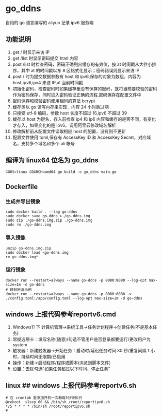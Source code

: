 # go_ddns

自用的 go 语言编写的 aliyun 记录 ipv6 服务端

## 功能说明

1. get / 时显示来访 IP
2. get /list 时显示密码提交 html 内容
3. post /list 时检查密码，密码正确列出缓存的有效值，按 at 时间戳从大往小排序，其中 at 的时间戳以东 8 区格式化显示；密码错误则显示来访 IP
4. post / 时为提交数据参数有 host 和 ipv6,保存的对象为数组，内容为 host,ipv6,ipv4 来访 IP,at 当前时间戳
5. 初始化密码，检查密码时如果缓存里没有保存的密码，就将当前要校验的密码作为密码保存，同时进入密码验证正确的流程,密码保存在配置文件中
6. 密码保存和校验密码使用相同的算法 bcrypt
7. 缓存类以 go 读写内存来实现，内容 24 小时后过期
8. 只接受 utf-8 编码，参数 host 长度不超过 16,ipv6 不超过 39
9. 缓存以 host 为键名，存入前检查 ip4 和 ip6 内容和缓存的是否不同，有变化才存入，如果变化的是 ipv6，调用阿里云修改域名解析
10. 修改解析前从配置文件读取相应 host 的配置，没有则不更新
11. 配置文件使用 toml,保存有 AccessKey ID 和 AccessKey Secret，对应域名，支持多个域名和多个 ali 帐号

## 编译为 linux64 位名为 go_ddns

```
GOOS=linux GOARCH=amd64 go build -o go_ddns main.go
```

## Dockerfile

### 生成并导出镜象

```
sudo docker build . --tag go-ddns
sudo docker save go-ddns >./go-ddns.img
sudo zip ./go-ddns.img.zip ./go-ddns.img
sudo rm ./go-ddns.img
```

### 导入镜像

```
unzip go-ddns.img.zip
sudo docker load <go-ddns.img
rm go-ddns.img*
```

### 运行镜象

```
docker run --restart=always --name go-ddns -p 8080:8080 --log-opt max-size=1m -d go-ddns
# 映射用法示例
docker run --restart=always --name go-ddns -p 8080:8080 -v ./config.toml:/app/config.toml --log-opt max-size=1m -d go-ddns
```

## windows 上报代码参考reportv6.cmd

1.  Windows11 下 计算机管理->系统工具->任务计划程序->创建任务(不是基本任务)
2.  常规选项卡：填写名称(随意)/勾选不管用户是否登录都要运行/更改用户为 system
3.  触发器：新建触发器->开始任务：启动时/延迟任务时间 30 秒/重复间隔 1 小时，持续时间无限期/已启用
4.  操作：新建->启动程序/程序或脚本(浏览到脚本文件)
5.  设置：去除勾选"如果任务超过以下时间，停止任务"

## linux ## windows 上报代码参考reportv6.sh

```
# 在 crontab 里添加开机一次和每5分钟执行
@reboot  sleep 60 && /bin/sh /root/reportipv6.sh
*/5 * * * * /bin/sh /root/reportipv6.sh
# 
```
